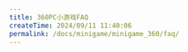 ```yaml
---
title: 360PC小游戏FAQ
createTime: 2024/09/11 11:40:06
permalink: /docs/minigame/minigame_360/faq/
---
```

